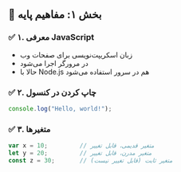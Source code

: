 ## 🧱 بخش ۱: مفاهیم پایه

### ✅ ۱. معرفی JavaScript

* زبان اسکریپت‌نویسی برای صفحات وب
* در مرورگر اجرا می‌شود
* حالا با Node.js هم در سرور استفاده می‌شود

### ✅ ۲. چاپ کردن در کنسول

```js
console.log("Hello, world!");
```

### ✅ ۳. متغیرها

```js
var x = 10;         // متغیر قدیمی، قابل تغییر
let y = 20;         // متغیر مدرن، قابل تغییر
const z = 30;       // متغیر ثابت (قابل تغییر نیست)
```
